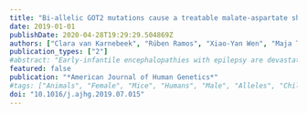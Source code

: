 ```yaml
---
title: "Bi-allelic GOT2 mutations cause a treatable malate-aspartate shuttle-related encephalopathy"
date: 2019-01-01
publishDate: 2020-04-28T19:29:29.504869Z
authors: ["Clara van Karnebeek", "Rúben Ramos", "Xiao-Yan Wen", "Maja Tarailo-Graovac", "Joseph Gleeson", "Cristina Skrypnyk", "Koroboshka Brand-Arzamendi", "Farhad Karbassi", "Mahmoud Issa", "Robin van der Lee", "Britt Drögemöller", "Janet Koster", "Justine Rousseau", "Philippe Campeau", "Youdong Wang", "Feng Cao", "Meng Li", "Jos Ruiter", "Jolita Ciapaite", "Leo Kluijtmans", "Michel Willemsen", "Judith Jans", "Colin Ross", "Liesbeth Wintjes", "Richard Rodenburg", "Marleen Huigen", "Zhengping Jia", "Hans Waterham", "Wyeth Wasserman", "Ronald Wanders", "Nanda Verhoeven-Duif", "Maha Zaki", "Ron Wevers"]
publication_types: ["2"]
#abstract: "Early-infantile encephalopathies with epilepsy are devastating conditions mandating an accurate diagnosis to guide proper management. Whole-exome sequencing was used to investigate the disease etiology in four children from independent families with intellectual disability and epilepsy, revealing bi-allelic GOT2 mutations. In-depth metabolic studies in individual 1 showed low plasma serine, hypercitrullinemia, hyperlactatemia, and hyperammonemia. The epilepsy was serine and pyridoxine responsive. Functional consequences of observed mutations were tested by measuring enzyme activity and by cell and animal models. Zebrafish and mouse models were used to validate brain developmental and functional defects and to test therapeutic strategies. GOT2 encodes the mitochondrial glutamate oxaloacetate transaminase. GOT2 enzyme activity was deficient in fibroblasts with bi-allelic mutations. GOT2, a member of the malate-aspartate shuttle, plays an essential role in the intracellular NAD(H) redox balance. De novo serine biosynthesis was impaired in fibroblasts with GOT2 mutations and GOT2-knockout HEK293 cells. Correcting the highly oxidized cytosolic NAD-redox state by pyruvate supplementation restored serine biosynthesis in GOT2-deficient cells. Knockdown of got2a in zebrafish resulted in a brain developmental defect associated with seizure-like electroencephalography spikes, which could be rescued by supplying pyridoxine in embryo water. Both pyridoxine and serine synergistically rescued embryonic developmental defects in zebrafish got2a morphants. The two treated individuals reacted favorably to their treatment. Our data provide a mechanistic basis for the biochemical abnormalities in GOT2 deficiency that may also hold for other MAS defects."
featured: false
publication: "*American Journal of Human Genetics*"
#tags: ["Animals", "Female", "Mice", "Humans", "Male", "Alleles", "Child", "Child", "Preschool", "Mutation", "aspartate aminotransferase", "Aspartic Acid", "Brain Diseases", "EC 2.6.1.1.", "encephalopathy", "Fatty Acid-Binding Proteins", "Gene Knockdown Techniques", "GOT2", "HEK293 Cells", "inborn error of metabolism", "malate-aspartate shuttle", "Malates", "mitochondriopathy", "pyridoxine responsive epilepsy", "redox imbalance", "treatment", "Whole Exome Sequencing"]
doi: "10.1016/j.ajhg.2019.07.015"
---
```


